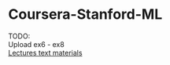 # Coursera-Stanford-ML    
TODO:    
Upload ex6 - ex8    
[Lectures text materials](https://machinelearningmedium.com/tag/andrew-ng/4/)
